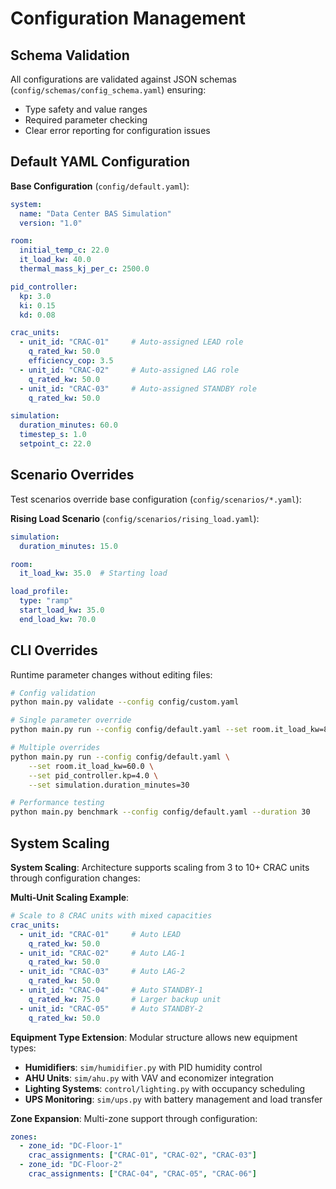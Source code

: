 # Configuration Management

## Schema Validation

All configurations are validated against JSON schemas (`config/schemas/config_schema.yaml`) ensuring:
- Type safety and value ranges
- Required parameter checking  
- Clear error reporting for configuration issues

## Default YAML Configuration

**Base Configuration** (`config/default.yaml`):
```yaml
system:
  name: "Data Center BAS Simulation"
  version: "1.0"

room:
  initial_temp_c: 22.0
  it_load_kw: 40.0
  thermal_mass_kj_per_c: 2500.0

pid_controller:
  kp: 3.0
  ki: 0.15
  kd: 0.08

crac_units:
  - unit_id: "CRAC-01"     # Auto-assigned LEAD role
    q_rated_kw: 50.0
    efficiency_cop: 3.5
  - unit_id: "CRAC-02"     # Auto-assigned LAG role  
    q_rated_kw: 50.0
  - unit_id: "CRAC-03"     # Auto-assigned STANDBY role
    q_rated_kw: 50.0

simulation:
  duration_minutes: 60.0
  timestep_s: 1.0
  setpoint_c: 22.0
```

## Scenario Overrides

Test scenarios override base configuration (`config/scenarios/*.yaml`):

**Rising Load Scenario** (`config/scenarios/rising_load.yaml`):
```yaml
simulation:
  duration_minutes: 15.0

room:
  it_load_kw: 35.0  # Starting load

load_profile:
  type: "ramp"
  start_load_kw: 35.0
  end_load_kw: 70.0
```

## CLI Overrides

Runtime parameter changes without editing files:

```bash
# Config validation
python main.py validate --config config/custom.yaml

# Single parameter override
python main.py run --config config/default.yaml --set room.it_load_kw=80.0

# Multiple overrides
python main.py run --config config/default.yaml \
    --set room.it_load_kw=60.0 \
    --set pid_controller.kp=4.0 \
    --set simulation.duration_minutes=30

# Performance testing
python main.py benchmark --config config/default.yaml --duration 30
```

## System Scaling

**System Scaling**: Architecture supports scaling from 3 to 10+ CRAC units through configuration changes:

**Multi-Unit Scaling Example**:
```yaml
# Scale to 8 CRAC units with mixed capacities
crac_units:
  - unit_id: "CRAC-01"     # Auto LEAD
    q_rated_kw: 50.0
  - unit_id: "CRAC-02"     # Auto LAG-1  
    q_rated_kw: 50.0
  - unit_id: "CRAC-03"     # Auto LAG-2
    q_rated_kw: 50.0
  - unit_id: "CRAC-04"     # Auto STANDBY-1
    q_rated_kw: 75.0       # Larger backup unit
  - unit_id: "CRAC-05"     # Auto STANDBY-2
    q_rated_kw: 50.0
```

**Equipment Type Extension**: Modular structure allows new equipment types:
- **Humidifiers**: `sim/humidifier.py` with PID humidity control
- **AHU Units**: `sim/ahu.py` with VAV and economizer integration  
- **Lighting Systems**: `control/lighting.py` with occupancy scheduling
- **UPS Monitoring**: `sim/ups.py` with battery management and load transfer

**Zone Expansion**: Multi-zone support through configuration:
```yaml
zones:
  - zone_id: "DC-Floor-1"
    crac_assignments: ["CRAC-01", "CRAC-02", "CRAC-03"]
  - zone_id: "DC-Floor-2" 
    crac_assignments: ["CRAC-04", "CRAC-05", "CRAC-06"]
```